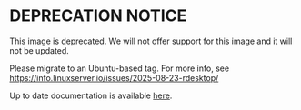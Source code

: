 <!-- DO NOT EDIT THIS FILE MANUALLY -->
<!-- Please read https://github.com/linuxserver/docker-rdesktop/blob/arch-icewm/.github/CONTRIBUTING.md -->
# DEPRECATION NOTICE 
This image is deprecated. We will not offer support for this image and it will not be updated.


Please migrate to an Ubuntu-based tag. For more info, see
https://info.linuxserver.io/issues/2025-08-23-rdesktop/

Up to date documentation is available [here](https://github.com/linuxserver/docker-rdesktop/blob/master/README.md).
